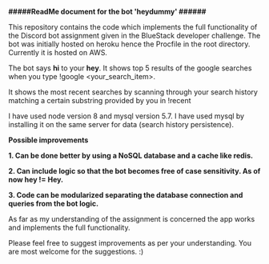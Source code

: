 **#####ReadMe document for the bot 'heydummy' ######**

This repository contains the code which implements the full functionality of the Discord bot assignment given in the BlueStack developer challenge.
The bot was initially hosted on heroku hence the Procfile in the root directory. Currently it is hosted on AWS.

The bot says **hi** to your **hey**.
It shows top 5 results of the google searches when you type !google <your_search_item>.

It shows the most recent searches by scanning through your search history matching a certain substring provided by you in !recent <substring>


I have used node version 8 and mysql version 5.7.
I have used mysql by installing it on the same server for data (search history persistence).

**Possible improvements**

**1. Can be done better by using a NoSQL database and a cache like redis.**

**2. Can include logic so that the bot becomes free of case sensitivity. As of now hey != Hey.**

**3. Code can be modularized separating the database connection and queries from the bot logic.**

As far as my understanding of the assignment is concerned the app works and implements the full functionality.

Please feel free to suggest improvements as per your understanding. You are most welcome for the suggestions. :)
